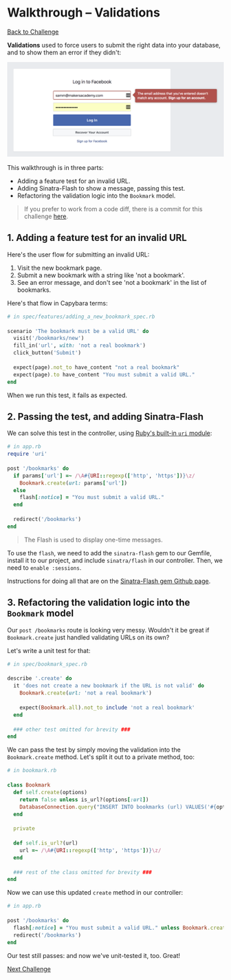 # Walkthrough – Validations

[Back to Challenge](../10_validations.md)

**Validations** used to force users to submit the right data into your database, and to show them an error if they didn't:

![A real-life validation: submitting the wrong email address when signing into Facebook](../images/email-validation.png)

This walkthrough is in three parts:

- Adding a feature test for an invalid URL.
- Adding Sinatra-Flash to show a message, passing this test.
- Refactoring the validation logic into the `Bookmark` model.

> If you prefer to work from a code diff, there is a commit for this challenge [here](https://github.com/sjmog/bookmark_manager/commit/41024c5617f84880400881a81d83fd7a6a3a42ee).

## 1. Adding a feature test for an invalid URL

Here's the user flow for submitting an invalid URL:

1. Visit the new bookmark page.
2. Submit a new bookmark with a string like 'not a bookmark'.
3. See an error message, and don't see 'not a bookmark' in the list of bookmarks.

Here's that flow in Capybara terms:

```ruby
# in spec/features/adding_a_new_bookmark_spec.rb

scenario 'The bookmark must be a valid URL' do
  visit('/bookmarks/new')
  fill_in('url', with: 'not a real bookmark')
  click_button('Submit')

  expect(page).not_to have_content "not a real bookmark"
  expect(page).to have_content "You must submit a valid URL."
end
```

When we run this test, it fails as expected.

## 2. Passing the test, and adding Sinatra-Flash

We can solve this test in the controller, using [Ruby's built-in `uri` module](https://stackoverflow.com/questions/1805761/how-to-check-if-a-url-is-valid):

```ruby
# in app.rb
require 'uri'

post '/bookmarks' do
  if params['url'] =~ /\A#{URI::regexp(['http', 'https'])}\z/
    Bookmark.create(url: params['url'])
  else
    flash[:notice] = "You must submit a valid URL."
  end

  redirect('/bookmarks')
end
```

> The Flash is used to display one-time messages.

To use the `flash`, we need to add the `sinatra-flash` gem to our Gemfile, install it to our project, and include `sinatra/flash` in our controller. Then, we need to `enable :sessions`.

Instructions for doing all that are on the [Sinatra-Flash gem Github page](https://github.com/SFEley/sinatra-flash).

## 3. Refactoring the validation logic into the `Bookmark` model

Our `post /bookmarks` route is looking very messy. Wouldn't it be great if `Bookmark.create` just handled validating URLs on its own?

Let's write a unit test for that:

```ruby
# in spec/bookmark_spec.rb

describe '.create' do
  it 'does not create a new bookmark if the URL is not valid' do
    Bookmark.create(url: 'not a real bookmark')

    expect(Bookmark.all).not_to include 'not a real bookmark'
  end

  ### other test omitted for brevity ###
end
```

We can pass the test by simply moving the validation into the `Bookmark.create` method. Let's split it out to a private method, too:

```ruby
# in bookmark.rb

class Bookmark
  def self.create(options)
    return false unless is_url?(options[:url])
    DatabaseConnection.query("INSERT INTO bookmarks (url) VALUES('#{options[:url]}')")
  end

  private

  def self.is_url?(url)
    url =~ /\A#{URI::regexp(['http', 'https'])}\z/
  end

  ### rest of the class omitted for brevity ###
end
```

Now we can use this updated `create` method in our controller:

```ruby
# in app.rb

post '/bookmarks' do
  flash[:notice] = "You must submit a valid URL." unless Bookmark.create(url: params['url'])
  redirect('/bookmarks')
end
```

Our test still passes: and now we've unit-tested it, too. Great!

[Next Challenge](../11_wrapping_database_data_in_program_objects.md)

